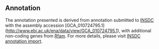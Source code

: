 
Annotation
----------

The annotation presented is derived from annotation submitted to
[INSDC](http://www.insdc.org) with the assembly accession [GCA\_010724795.1]
(http://www.ebi.ac.uk/ena/data/view/GCA_010724795.1),
with additional non-coding genes from
[Rfam](http://rfam.xfam.org/). For more details, please visit [INSDC
annotation import](http://ensemblgenomes.org/info/data/insdc_annotation).
